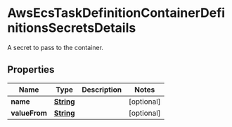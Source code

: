 

# AwsEcsTaskDefinitionContainerDefinitionsSecretsDetails

A secret to pass to the container.

## Properties

| Name | Type | Description | Notes |
|------------ | ------------- | ------------- | -------------|
|**name** | [**String**](String.md) |  |  [optional] |
|**valueFrom** | [**String**](String.md) |  |  [optional] |



